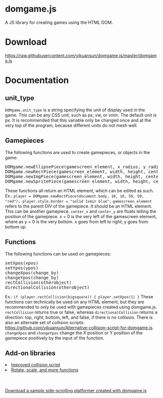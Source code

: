 # domgame.js
A JS library for creating games using the HTML DOM.

# Download
<a href="https://raw.githubusercontent.com/yikuansun/domgame.js/master/domgame.js" download>https://raw.githubusercontent.com/yikuansun/domgame.js/master/domgame.js</a>

# Documentation

<h2>unit_type</h2>
<code>DOMgame.unit_type</code> is a string specifying the unit of display used in the game. This can be any CSS unit, such as px, vw, or vmin. The default unit is px. It is recommended that this variable only be changed once and at the very top of the program, because different units do not mesh well.

<h2>Gamepieces</h2>
The following functions are used to create gamepieces, or objects in the game:
<pre>
DOMgame.newEllipsePiece(gamescreen_element, x_radius, y_radius, center_x, center_y, fill_color)
DOMgame.newRectPiece(gamescreen_element, width, height, center_x, center_y, fill_color)
DOMgame.newImgPiece(gamescreen_element, width, height, center_x, center_y, imageurl)
DOMgame.newSpritePiece(gamescreen_element, width, height, center_x, center_y, spritesheeturl, spritesheetwidth, spritesheetheight, spritetop, spriteleft)
</pre>
These functions all return an HTML element, which can be edited as such.
Ex.: <code>player = DOMgame.newRectPiece(document.body, 10, 10, 50, 50, "red"); player.style.border = "solid 1vmin blue";</code>
<code>gamescreen_element</code> refers to the parent DIV of the gamepiece. It should be an HTML element. This can be another gamepiece. <code>center_x</code> and <code>center_y</code> are floats telling the position of the gamepiece. x = 0 is the very left of the gamescreen element, where as y = 0 is the very bottom. x goes from left to right; y goes from bottom up.

<h2>Functions</h2>
The following functions can be used on gamepieces:
<pre>
setXpos(xpos)
setYpos(ypos)
changeXpos(change_by)
changeYpos(change_by)
rectCollision(otherobject)
directionalCollision(otherobject)
</pre>
Ex.: <code>if (player.rectCollision(bigsquare)) { player.setXpos(1) }</code>
These functions can technically be used on any HTML element, but they are recommended to only be used with gamepieces created using domgame.js.
<code>rectCollision</code> returns true or false, whereas <code>directionalCollision</code> returns a direction: top, right, bottom, left, and false, if there is no collision. 
There is also an alternate set of collision scripts: <a href="https://github.com/yikuansun/Alternative-collision-script-for-domgame.js">https://github.com/yikuansun/Alternative-collision-script-for-domgame.js</a>.
<code>changeXpos</code> and <code>changeYpos</code> change the X position or Y position of the gamepiece positively by the input of the function.

<h2>Add-on libraries</h2>
<li><a href="https://github.com/yikuansun/Alternative-collision-script-for-domgame.js">Improved collision script</a></li>
<li><a href="https://github.com/yikuansun/domgamerotatescale">Rotate, scale, and more functions</a></li>
<br/>
<br/>
<br/><a href="https://github.com/yikuansun/Scrolling-platformer-demo-with-domgame.js/archive/master.zip">Download a sample side-scrolling platformer created with domgame.js</a>
